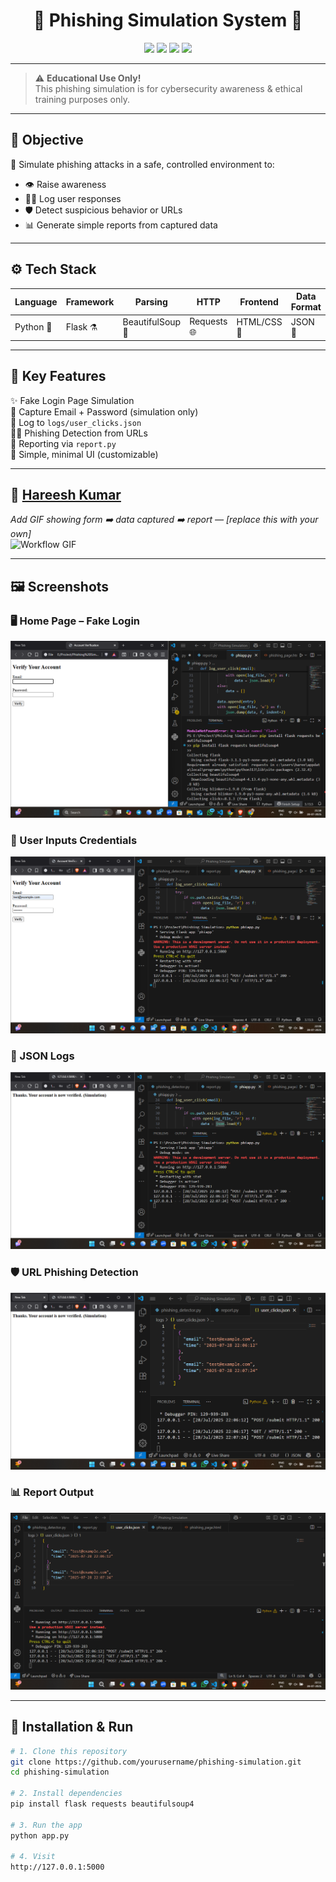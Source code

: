 <h1 align="center">🎯 Phishing Simulation System 🎯</h1>

<p align="center">
  <img src="https://img.shields.io/badge/Python-3.11-blue?logo=python" />
  <img src="https://img.shields.io/badge/Flask-WebApp-green?logo=flask" />
  <img src="https://img.shields.io/badge/Status-Active-brightgreen?style=flat-square" />
  <img src="https://img.shields.io/badge/License-MIT-yellow?style=flat-square" />
</p>

---

> ⚠️ **Educational Use Only!**  
> This phishing simulation is for cybersecurity awareness & ethical training purposes only.

---

## 🧠 Objective

🎯 Simulate phishing attacks in a safe, controlled environment to:
- 👁️ Raise awareness
- 🧑‍💻 Log user responses
- 🛡️ Detect suspicious behavior or URLs
- 📊 Generate simple reports from captured data

---

## ⚙️ Tech Stack

| Language | Framework | Parsing | HTTP | Frontend | Data Format |
|----------|-----------|---------|------|----------|-------------|
| Python 🐍 | Flask ⚗️ | BeautifulSoup 🍜 | Requests 🌐 | HTML/CSS 🎨 | JSON 📁 |

---

## 🚀 Key Features

✨ Fake Login Page Simulation  
📩 Capture Email + Password (simulation only)  
📜 Log to `logs/user_clicks.json`  
🕵️‍♂️ Phishing Detection from URLs  
📑 Reporting via `report.py`  
🎯 Simple, minimal UI (customizable)

---

## 🔄 [Hareesh Kumar ]([url](https://www.linkedin.com/in/hareesh-kumar-02045a339/))

_Add GIF showing form ➡️ data captured ➡️ report — [replace this with your own]_  
![Workflow GIF](https://media.giphy.com/media/WoWm8YzFQJg5i/giphy.gif)

---

## 🖼️ Screenshots

### 🖥️ Home Page – Fake Login  
![Screenshot 1](./1.png)

### 🧾 User Inputs Credentials  
![Screenshot 2](./2.png)

### 📂 JSON Logs  
![Screenshot 3](./3.png)

### 🛡️ URL Phishing Detection  
![Screenshot 4](./4.png)

### 📊 Report Output  
![Screenshot 5](./5.png)

---

## 🔧 Installation & Run

```bash
# 1. Clone this repository
git clone https://github.com/yourusername/phishing-simulation.git
cd phishing-simulation

# 2. Install dependencies
pip install flask requests beautifulsoup4

# 3. Run the app
python app.py

# 4. Visit
http://127.0.0.1:5000


